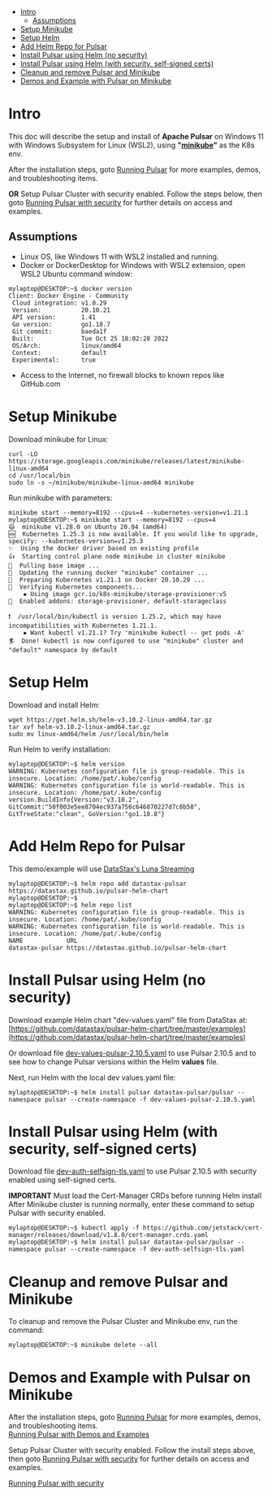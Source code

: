 - [Intro](#intro)
  - [Assumptions](#assumptions)
- [Setup Minikube](#setup-minikube)
- [Setup Helm](#setup-helm)
- [Add Helm Repo for Pulsar](#add-helm-repo-for-pulsar)
- [Install Pulsar using Helm (no security)](#install-pulsar-using-helm-no-security)
- [Install Pulsar using Helm (with security, self-signed certs)](#install-pulsar-using-helm-with-security-self-signed-certs)
- [Cleanup and remove Pulsar and Minikube](#cleanup-and-remove-pulsar-and-minikube)
- [Demos and Example with Pulsar on Minikube](#demos-and-example-with-pulsar-on-minikube)
# Intro
This doc will describe the setup and install of **Apache Pulsar** on Windows 11 with Windows Subsystem for Linux (WSL2), using **"[minikube](https://minikube.sigs.k8s.io/docs/start/)"** as the K8s env.

After the installation steps, goto [Running Pulsar](RUN-README.md) for more examples, demos, and troubleshooting items.

**OR**
Setup Pulsar Cluster with security enabled.  Follow the steps below, then goto [Running Pulsar with security](RUN-SECURE-README.md) for further details on access and examples.

## Assumptions

* Linux OS, like Windows 11 with WSL2 installed and running.
* Docker or DockerDesktop for Windows with WSL2 extension, open WSL2 Ubuntu command window:
```
mylaptop@DESKTOP:~$ docker version
Client: Docker Engine - Community
 Cloud integration: v1.0.29
 Version:           20.10.21
 API version:       1.41
 Go version:        go1.18.7
 Git commit:        baeda1f
 Built:             Tue Oct 25 18:02:28 2022
 OS/Arch:           linux/amd64
 Context:           default
 Experimental:      true
```
* Access to the Internet, no firewall blocks to known repos like GitHub.com

# Setup Minikube
Download minikube for Linux:
```
curl -LO https://storage.googleapis.com/minikube/releases/latest/minikube-linux-amd64
cd /usr/local/bin
sudo ln -s ~/minikube/minikube-linux-amd64 minikube
```
Run minikube with parameters:
```
minikube start --memory=8192 --cpus=4 --kubernetes-version=v1.21.1
mylaptop@DESKTOP:~$ minikube start --memory=8192 --cpus=4
😄  minikube v1.28.0 on Ubuntu 20.04 (amd64)
🆕  Kubernetes 1.25.3 is now available. If you would like to upgrade, specify: --kubernetes-version=v1.25.3
✨  Using the docker driver based on existing profile
👍  Starting control plane node minikube in cluster minikube
🚜  Pulling base image ...
🏃  Updating the running docker "minikube" container ...
🐳  Preparing Kubernetes v1.21.1 on Docker 20.10.20 ...
🔎  Verifying Kubernetes components...
    ▪ Using image gcr.io/k8s-minikube/storage-provisioner:v5
🌟  Enabled addons: storage-provisioner, default-storageclass

❗  /usr/local/bin/kubectl is version 1.25.2, which may have incompatibilities with Kubernetes 1.21.1.
    ▪ Want kubectl v1.21.1? Try 'minikube kubectl -- get pods -A'
🏄  Done! kubectl is now configured to use "minikube" cluster and "default" namespace by default
```

# Setup Helm
Download and install Helm:
```
wget https://get.helm.sh/helm-v3.10.2-linux-amd64.tar.gz
tar xvf helm-v3.10.2-linux-amd64.tar.gz
sudo mv linux-amd64/helm /usr/local/bin/helm
```

Run Helm to verify installation:
```
mylaptop@DESKTOP:~$ helm version
WARNING: Kubernetes configuration file is group-readable. This is insecure. Location: /home/pat/.kube/config
WARNING: Kubernetes configuration file is world-readable. This is insecure. Location: /home/pat/.kube/config
version.BuildInfo{Version:"v3.10.2", GitCommit:"50f003e5ee8704ec937a756c646870227d7c8b58", GitTreeState:"clean", GoVersion:"go1.18.8"}
```
# Add Helm Repo for Pulsar
This demo/example will use [DataStax's Luna Streaming](https://docs.datastax.com/en/luna-streaming/docs/quickstart-helm-installs.html)
```
mylaptop@DESKTOP:~$ helm repo add datastax-pulsar https://datastax.github.io/pulsar-helm-chart
mylaptop@DESKTOP:~$
mylaptop@DESKTOP:~$ helm repo list
WARNING: Kubernetes configuration file is group-readable. This is insecure. Location: /home/pat/.kube/config
WARNING: Kubernetes configuration file is world-readable. This is insecure. Location: /home/pat/.kube/config
NAME            URL
datastax-pulsar https://datastax.github.io/pulsar-helm-chart

```
# Install Pulsar using Helm (no security)
Download example Helm chart "dev-values.yaml" file from DataStax at: [https://github.com/datastax/pulsar-helm-chart/tree/master/examples](https://github.com/datastax/pulsar-helm-chart/tree/master/examples)

Or download file [dev-values-pulsar-2.10.5.yaml](helm-values/dev-values-pulsar-2.10.5.yaml) to use Pulsar 2.10.5 and to see how to change Pulsar versions within the Helm **values** file.


Next, run Helm with the local dev values.yaml file:
```
mylaptop@DESKTOP:~$ helm install pulsar datastax-pulsar/pulsar --namespace pulsar --create-namespace -f dev-values-pulsar-2.10.5.yaml
```
# Install Pulsar using Helm (with security, self-signed certs)
Download file [dev-auth-selfsign-tls.yaml](helm-values/dev-auth-selfsign-tls.yaml) to use Pulsar 2.10.5 with security enabled using self-signed certs.

**IMPORTANT** Must load the Cert-Manager CRDs before running Helm install
After Minikube cluster is running normally, enter these command to setup Pulsar with security enabled.
```
mylaptop@DESKTOP:~$ kubectl apply -f https://github.com/jetstack/cert-manager/releases/download/v1.8.0/cert-manager.crds.yaml
mylaptop@DESKTOP:~$ helm install pulsar datastax-pulsar/pulsar --namespace pulsar --create-namespace -f dev-auth-selfsign-tls.yaml
```
# Cleanup and remove Pulsar and Minikube  
To cleanup and remove the Pulsar Cluster and Minikube env, run the command:
```
mylaptop@DESKTOP:~$ minikube delete --all
```
# Demos and Example with Pulsar on Minikube
After the installation steps, goto [Running Pulsar](RUN-README.md) for more examples, demos, and troubleshooting items.  
[Running Pulsar with Demos and Examples](RUN-README.md)  
  
Setup Pulsar Cluster with security enabled.  Follow the install steps above, then goto [Running Pulsar with security](RUN-SECURE-README.md) for further details on access and examples.  

[Running Pulsar with security](RUN-SECURE-README.md)  

